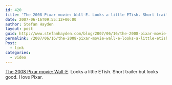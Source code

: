 ```yaml
---
id: 420
title: 'The 2008 Pixar movie: Wall-E. Looks a little ETish. Short trailer but looks good. I love Pixar.'
date: 2007-06-16T09:55:12+00:00
author: Stefan Hayden
layout: post
guid: http://www.stefanhayden.com/blog/2007/06/16/the-2008-pixar-movie-wall-e-looks-a-little-etish-short-trailer-but-looks-good-i-love-pixar/
permalink: /2007/06/16/the-2008-pixar-movie-wall-e-looks-a-little-etish-short-trailer-but-looks-good-i-love-pixar/
Post:
  - link
categories:
  - video
---
```

<p><a href="http://www.apple.com/trailers/disney/walle/">The 2008 Pixar movie: Wall-E</a>. Looks a little ETish. Short trailer but looks good. I love Pixar.
</p>
